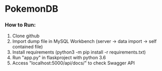 # PokemonDB



### How to Run:

1. Clone github
2. Import dump file in MySQL Workbench (server -> data import -> self contained file)
3. Install requirements (python3 -m pip install -r requirements.txt)
4. Run "app.py" in flaskproject with python 3.6
5. Access "localhost:5000/api/docs/" to check Swagger API

